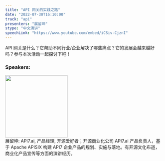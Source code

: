 ```yaml
---
title: "API 网关的实践之路"
date: "2022-07-30T16:10:00"
track: "api"
presenters: "展留坤"
stype: "中文演讲"
speechLink: "https://www.youtube.com/embed/iCSiv-CjznI"
---
```

API 网关是什么？它帮助不同行业/企业解决了哪些痛点？它的发展会越来越好吗？参与本次活动一起探讨下吧！
 ### Speakers: 
 <img src="images/speaker/1186.png" width="200" /><br>展留坤: API7.ai, 产品经理, 开源爱好者；开源商业化公司 API7.ai 产品负责人，基于 Apache APISIX 构建 API7 企业产品的规划、实施与落地。有开源文化布道，商业化产品宣传等方面的演讲经历。

 